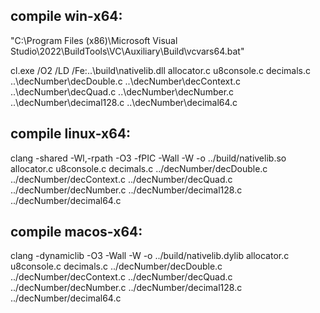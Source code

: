## compile win-x64:

"C:\Program Files (x86)\Microsoft Visual Studio\2022\BuildTools\VC\Auxiliary\Build\vcvars64.bat"

cl.exe /O2 /LD /Fe:..\build\nativelib.dll allocator.c u8console.c decimals.c ..\decNumber\decDouble.c  ..\decNumber\decContext.c ..\decNumber\decQuad.c ..\decNumber\decNumber.c ..\decNumber\decimal128.c ..\decNumber\decimal64.c

## compile linux-x64:

clang -shared -Wl,-rpath -O3 -fPIC -Wall -W -o ../build/nativelib.so allocator.c u8console.c decimals.c ../decNumber/decDouble.c  ../decNumber/decContext.c ../decNumber/decQuad.c ../decNumber/decNumber.c ../decNumber/decimal128.c ../decNumber/decimal64.c

## compile macos-x64:

clang -dynamiclib -O3 -Wall -W -o ../build/nativelib.dylib allocator.c u8console.c decimals.c ../decNumber/decDouble.c  ../decNumber/decContext.c ../decNumber/decQuad.c ../decNumber/decNumber.c ../decNumber/decimal128.c ../decNumber/decimal64.c
